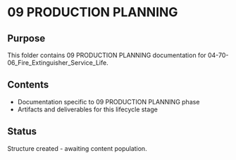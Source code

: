 # 09 PRODUCTION PLANNING

## Purpose
This folder contains 09 PRODUCTION PLANNING documentation for 04-70-06_Fire_Extinguisher_Service_Life.

## Contents
- Documentation specific to 09 PRODUCTION PLANNING phase
- Artifacts and deliverables for this lifecycle stage

## Status
Structure created - awaiting content population.
